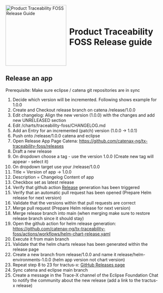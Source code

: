 <div style="display: flex; align-items: center;justify-content: center;align-content: center;">
   <img src="https://raw.githubusercontent.com/eclipse-tractusx/traceability-foss/main/docs/trace-x-logo.svg" alt="Product Traceability FOSS Release Guide" style="width:200px;"/>
   <h1 style="margin: 10px 0 0 10px">Product Traceability FOSS Release guide</h1>
</div>

## Release an app
Prerequisite:
Make sure eclipse / catena git repositories are in sync

1) Decide which version will be incremented. Following shows example for 1.0.0
2) Create and Checkout release branch on catena /release/1.0.0
4) Edit changelog: Align the new version (1.0.0) with the changes and add new UNRELEASED section
5) Edit /charts/traceability-foss/CHANGELOG.md
6) Add an Entry for an incremented (patch) version (1.0.0 -> 1.0.1)
7) Push onto /release/1.0.0 catena and eclipse
8) Open Release App Page Catena: https://github.com/catenax-ng/tx-traceability-foss/releases
9) Draft a new release
10) On dropdown choose a tag - use the version 1.0.0 (Create new tag will appear - select it)
11) On dropdown target use your /release/1.0.0
12) Title = Version of app -> 1.0.0
13) Description = Changelog Content of app
14) Checkbox set as latest release
15) Verify that github action [Release](https://github.com/catenax-ng/tx-traceability-foss/actions/workflows/release.yaml) generation has been triggered
16) Verify that an automatic pull request has been opened (Prepare Helm release for next version)
17) Validate that the versions within that pull requests are correct
18) Merge pull request (Prepare Helm release for next version)
19) Merge release branch into main (when merging make sure to restore release branch since it should stay)
20) Open the github action for helm release generation: https://github.com/catenax-ng/tx-traceability-foss/actions/workflows/helm-chart-release.yaml
21) Execute it from main branch
22) Validate that the helm charts release has been generated within the release page
23) Create a new branch from release/1.0.0 and name it release/helm-environments-1.0.0 (helm app version not chart version)
24) Repeat step 8 to 23 for tractus-x: [GitHub Releases page](https://github.com/eclipse-tractusx/traceability-foss/releases)
25) Sync catena and eclipse main branch
26) Create a message in the Trace-X channel of the Eclipse Foundation Chat to notify the community about the new release (add a link to the tractus-x release)
